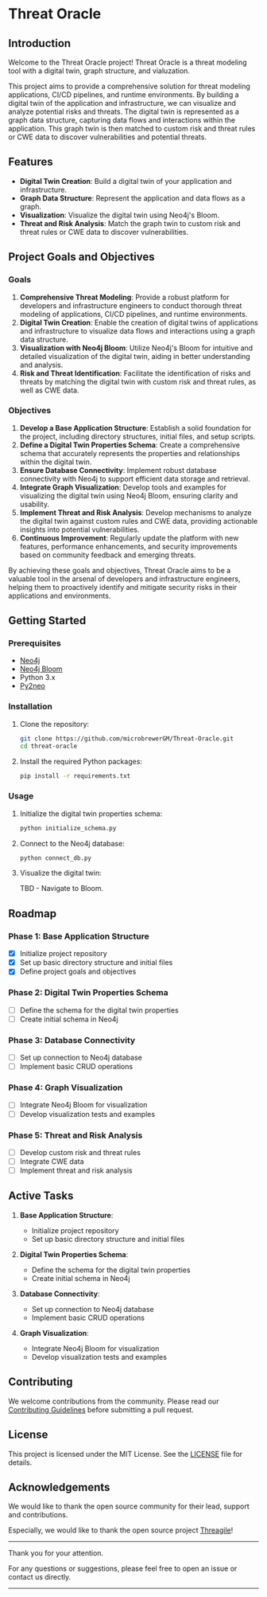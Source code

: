 # Threat Oracle

## Introduction

Welcome to the Threat Oracle project! Threat Oracle is a threat modeling tool with a digital twin, graph structure, and vialuzation.

This project aims to provide a comprehensive solution for threat modeling applications, CI/CD pipelines, and runtime environments. By building a digital twin of the application and infrastructure, we can visualize and analyze potential risks and threats. The digital twin is represented as a graph data structure, capturing data flows and interactions within the application. This graph twin is then matched to custom risk and threat rules or CWE data to discover vulnerabilities and potential threats.

## Features

- **Digital Twin Creation**: Build a digital twin of your application and infrastructure.
- **Graph Data Structure**: Represent the application and data flows as a graph.
- **Visualization**: Visualize the digital twin using Neo4j's Bloom.
- **Threat and Risk Analysis**: Match the graph twin to custom risk and threat rules or CWE data to discover vulnerabilities.

## Project Goals and Objectives

### Goals

1. **Comprehensive Threat Modeling**: Provide a robust platform for developers and infrastructure engineers to conduct thorough threat modeling of applications, CI/CD pipelines, and runtime environments.
2. **Digital Twin Creation**: Enable the creation of digital twins of applications and infrastructure to visualize data flows and interactions using a graph data structure.
3. **Visualization with Neo4j Bloom**: Utilize Neo4j's Bloom for intuitive and detailed visualization of the digital twin, aiding in better understanding and analysis.
4. **Risk and Threat Identification**: Facilitate the identification of risks and threats by matching the digital twin with custom risk and threat rules, as well as CWE data.

### Objectives

1. **Develop a Base Application Structure**: Establish a solid foundation for the project, including directory structures, initial files, and setup scripts.
2. **Define a Digital Twin Properties Schema**: Create a comprehensive schema that accurately represents the properties and relationships within the digital twin.
3. **Ensure Database Connectivity**: Implement robust database connectivity with Neo4j to support efficient data storage and retrieval.
4. **Integrate Graph Visualization**: Develop tools and examples for visualizing the digital twin using Neo4j Bloom, ensuring clarity and usability.
5. **Implement Threat and Risk Analysis**: Develop mechanisms to analyze the digital twin against custom rules and CWE data, providing actionable insights into potential vulnerabilities.
6. **Continuous Improvement**: Regularly update the platform with new features, performance enhancements, and security improvements based on community feedback and emerging threats.

By achieving these goals and objectives, Threat Oracle aims to be a valuable tool in the arsenal of developers and infrastructure engineers, helping them to proactively identify and mitigate security risks in their applications and environments.

## Getting Started

### Prerequisites

- [Neo4j](https://neo4j.com/download/)
- [Neo4j Bloom](https://neo4j.com/bloom/)
- Python 3.x
- [Py2neo](https://py2neo.org/)

### Installation

1. Clone the repository:
    ```bash
    git clone https://github.com/microbrewerGM/Threat-Oracle.git
    cd threat-oracle
    ```

2. Install the required Python packages:
    ```bash
    pip install -r requirements.txt
    ```

### Usage

1. Initialize the digital twin properties schema:
    ```bash
    python initialize_schema.py
    ```

2. Connect to the Neo4j database:
    ```bash
    python connect_db.py
    ```

3. Visualize the digital twin:
    
    TBD - Navigate to Bloom.

## Roadmap

### Phase 1: Base Application Structure
- [x] Initialize project repository
- [x] Set up basic directory structure and initial files
- [x] Define project goals and objectives

### Phase 2: Digital Twin Properties Schema
- [ ] Define the schema for the digital twin properties
- [ ] Create initial schema in Neo4j

### Phase 3: Database Connectivity
- [ ] Set up connection to Neo4j database
- [ ] Implement basic CRUD operations

### Phase 4: Graph Visualization
- [ ] Integrate Neo4j Bloom for visualization
- [ ] Develop visualization tests and examples

### Phase 5: Threat and Risk Analysis
- [ ] Develop custom risk and threat rules
- [ ] Integrate CWE data
- [ ] Implement threat and risk analysis

## Active Tasks

1. **Base Application Structure**:
    - Initialize project repository
    - Set up basic directory structure and initial files

2. **Digital Twin Properties Schema**:
    - Define the schema for the digital twin properties
    - Create initial schema in Neo4j

3. **Database Connectivity**:
    - Set up connection to Neo4j database
    - Implement basic CRUD operations

4. **Graph Visualization**:
    - Integrate Neo4j Bloom for visualization
    - Develop visualization tests and examples

## Contributing

We welcome contributions from the community. Please read our [Contributing Guidelines](CONTRIBUTING.md) before submitting a pull request.

## License

This project is licensed under the MIT License. See the [LICENSE](LICENSE) file for details.

## Acknowledgements

We would like to thank the open source community for their lead, support and contributions.

Especially, we would like to thank the open source project [Threagile](https://github.com/Threagile/threagile)!

---

Thank you for your attention.

For any questions or suggestions, please feel free to open an issue or contact us directly.

---
